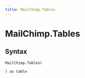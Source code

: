 ```yaml
---
title: MailChimp.Tables
---
```


# MailChimp.Tables



## Syntax

```powerquery
MailChimp.Tables(

) as table
```



